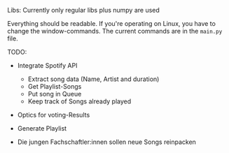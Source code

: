 Libs: Currently only regular libs plus numpy are used

Everything should be readable. 
If you're operating on Linux, you have to change the window-commands.
The current commands are in the `main.py` file.

TODO:
- Integrate Spotify API
    - Extract song data (Name, Artist and duration)
    - Get Playlist-Songs
    - Put song in Queue
    - Keep track of Songs already played

- Optics for voting-Results
- Generate Playlist
- Die jungen Fachschaftler:innen sollen neue Songs reinpacken


